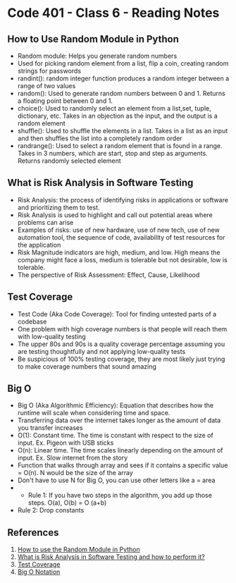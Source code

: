 # Code 401 - Class 6 - Reading Notes

## How to Use Random Module in Python

- Random module: Helps you generate random numbers
- Used for picking random element from a list, flip a coin, creating random strings for passwords
- randint(): random integer function produces a random integer between a range of two values
- random(): Used to generate random numbers between 0 and 1. Returns a floating point between 0 and 1.
- choice(): Used to randomly select an element from a list,set, tuple, dictionary, etc. Takes in an objection as the input, and the output is a random element
- shuffle(): Used to shuffle the elements in a list.  Takes in a list as an input and then shuffles the list into a completely random order
- randrange(): Used to select a random element that is found in a range. Takes in 3 numbers, which are start, stop and step as arguments. Returns randomly selected element

## What is Risk Analysis in Software Testing

- Risk Analysis: the process of identifying risks in applications or software and prioritizing them to test.
- Risk Analysis is used to highlight and call out potential areas where problems can arise
- Examples of risks: use of new hardware, use of new tech, use of new automation tool, the sequence of code, availability of test resources for the application
- Risk Magnitude indicators are high, medium, and low. High means the company might face a loss, medium is tolerable but not desirable, low is tolerable.
- The perspective of Risk Assessment: Effect, Cause, Likelihood

## Test Coverage

- Test Code (Aka Code Coverage): Tool for finding untested parts of a codebase
- One problem with high coverage numbers is that people will reach them with low-quality testing
- The upper 80s and 90s is a quality coverage percentage assuming you are testing thoughtfully and not applying low-quality tests
- Be suspicious of 100% testing coverage, they are most likely just trying to make coverage numbers that sound amazing

## Big O
- Big O (Aka Algorithmic Efficiency): Equation that describes how the runtime will scale when considering time and space.
- Transferring data over the internet takes longer as the amount of data you transfer increases
- O(1): Constant time. The time is constant with respect to the size of input. Ex. Pigeon with USB sticks
- O(n): Linear time. The time scales linearly depending on the amount of input. Ex. Slow internet from the story
- Function that walks through array and sees if it contains a specific value = O(n). N would be the size of the array
- Don't have to use N for Big O, you can use other letters like a = area
- - Rule 1: If you have two steps in the algorithm, you add up those steps. O(a), O(b) = O (a+b)
- Rule 2: Drop constants

## References

1. [How to use the Random Module in Python](https://www.pythonforbeginners.com/random/how-to-use-the-random-module-in-python)
2. [What is Risk Analysis in Software Testing and how to perform it?](https://www.edureka.co/blog/risk-analysis-in-software-testing/)
3.  [Test Coverage](https://martinfowler.com/bliki/TestCoverage.html)
4.  [Big O Notation](https://www.youtube.com/watch?v=v4cd1O4zkGw&ab_channel=HackerRank)
